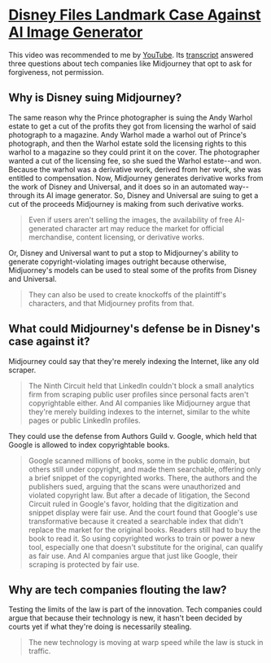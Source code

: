# [Disney Files Landmark Case Against AI Image Generator](https://www.youtube.com/watch?v=zpcWv1lHU6I)

This video was recommended to me by [YouTube](../../../2025/10/17/youtube.md). Its [transcript](https://writecomments.com/transcripts/?md5=6e25271bdbea58d7b2c8b79cfe26b078) answered three questions about tech companies like Midjourney that opt to ask for forgiveness, not permission.

## Why is Disney suing Midjourney?

The same reason why the Prince photographer is suing the Andy Warhol estate to get a cut of the profits they got from licensing the warhol of said photograph to a magazine. Andy Warhol made a warhol out of Prince's photograph, and then the Warhol estate sold the licensing rights to this warhol to a magazine so they could print it on the cover. The photographer wanted a cut of the licensing fee, so she sued the Warhol estate--and won. Because the warhol was a derivative work, derived from her work, she was entitled to compensation. Now, Midjourney generates derivative works from the work of Disney and Universal, and it does so in an automated way--through its AI image generator. So, Disney and Universal are suing to get a cut of the proceeds Midjourney is making from such derivative works.

> Even if users aren't selling the images, the availability of free AI-generated character art may reduce the market for official merchandise, content licensing, or derivative works.

Or, Disney and Universal want to put a stop to Midjourney's ability to generate copyright-violating images outright because otherwise, Midjuorney's models can be used to steal some of the profits from Disney and Universal.

> They can also be used to create knockoffs of the plaintiff's characters, and that Midjourney profits from that.

## What could Midjourney's defense be in Disney's case against it?

Midjourney could say that they're merely indexing the Internet, like any old scraper.

> The Ninth Circuit held that LinkedIn couldn't block a small analytics firm from scraping public user profiles since personal facts aren't copyrightable either. And AI companies like Midjourney argue that they're merely building indexes to the internet, similar to the white pages or public LinkedIn profiles.

They could use the defense from Authors Guild v. Google, which held that Google is allowed to index copyrightable books.

> Google scanned millions of books, some in the public domain, but others still under copyright, and made them searchable, offering only a brief snippet of the copyrighted works. There, the authors and the publishers sued, arguing that the scans were unauthorized and violated copyright law. But after a decade of litigation, the Second Circuit ruled in Google's favor, holding that the digitization and snippet display were fair use. And the court found that Google's use transformative because it created a searchable index that didn't replace the market for the original books. Readers still had to buy the book to read it. So using copyrighted works to train or power a new tool, especially one that doesn't substitute for the original, can qualify as fair use. And AI companies argue that just like Google, their scraping is protected by fair use.

## Why are tech companies flouting the law?

Testing the limits of the law is part of the innovation. Tech companies could argue that because their technology is new, it hasn't been decided by courts yet if what they're doing is necessarily stealing.

> The new technology is moving at warp speed while the law is stuck in traffic.
